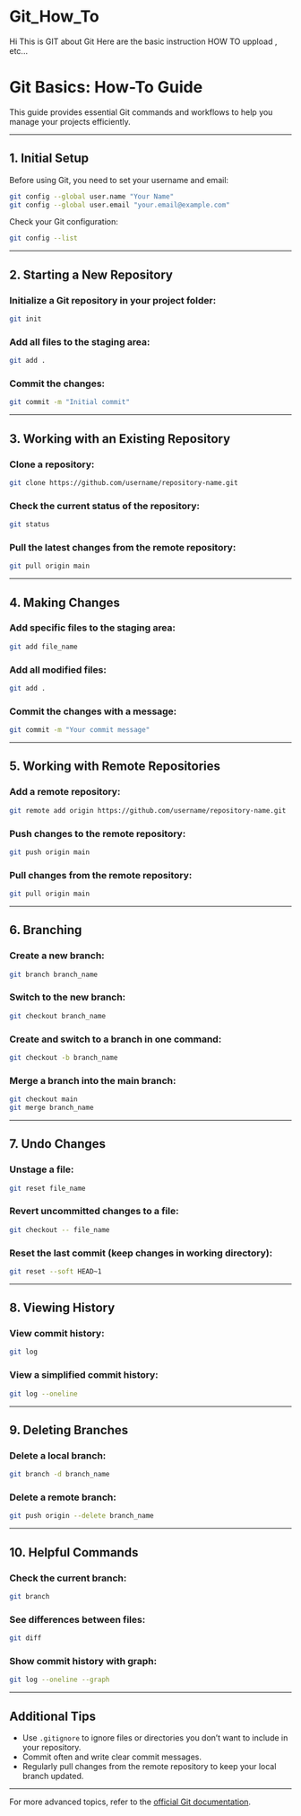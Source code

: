 # Git_How_To 

Hi This is GIT about Git 
Here are the basic instruction HOW TO uppload , etc...


# Git Basics: How-To Guide

This guide provides essential Git commands and workflows to help you manage your projects efficiently.

---

## 1. Initial Setup

Before using Git, you need to set your username and email:

```bash
git config --global user.name "Your Name"
git config --global user.email "your.email@example.com"
```

Check your Git configuration:

```bash
git config --list
```

---

## 2. Starting a New Repository

### Initialize a Git repository in your project folder:
```bash
git init
```

### Add all files to the staging area:
```bash
git add .
```

### Commit the changes:
```bash
git commit -m "Initial commit"
```

---

## 3. Working with an Existing Repository

### Clone a repository:
```bash
git clone https://github.com/username/repository-name.git
```

### Check the current status of the repository:
```bash
git status
```

### Pull the latest changes from the remote repository:
```bash
git pull origin main
```

---

## 4. Making Changes

### Add specific files to the staging area:
```bash
git add file_name
```

### Add all modified files:
```bash
git add .
```

### Commit the changes with a message:
```bash
git commit -m "Your commit message"
```

---

## 5. Working with Remote Repositories

### Add a remote repository:
```bash
git remote add origin https://github.com/username/repository-name.git
```

### Push changes to the remote repository:
```bash
git push origin main
```

### Pull changes from the remote repository:
```bash
git pull origin main
```

---

## 6. Branching

### Create a new branch:
```bash
git branch branch_name
```

### Switch to the new branch:
```bash
git checkout branch_name
```

### Create and switch to a branch in one command:
```bash
git checkout -b branch_name
```

### Merge a branch into the main branch:
```bash
git checkout main
git merge branch_name
```

---

## 7. Undo Changes

### Unstage a file:
```bash
git reset file_name
```

### Revert uncommitted changes to a file:
```bash
git checkout -- file_name
```

### Reset the last commit (keep changes in working directory):
```bash
git reset --soft HEAD~1
```

---

## 8. Viewing History

### View commit history:
```bash
git log
```

### View a simplified commit history:
```bash
git log --oneline
```

---

## 9. Deleting Branches

### Delete a local branch:
```bash
git branch -d branch_name
```

### Delete a remote branch:
```bash
git push origin --delete branch_name
```

---

## 10. Helpful Commands

### Check the current branch:
```bash
git branch
```

### See differences between files:
```bash
git diff
```

### Show commit history with graph:
```bash
git log --oneline --graph
```

---

## Additional Tips

- Use `.gitignore` to ignore files or directories you don’t want to include in your repository.
- Commit often and write clear commit messages.
- Regularly pull changes from the remote repository to keep your local branch updated.

---

For more advanced topics, refer to the [official Git documentation](https://git-scm.com/doc).
